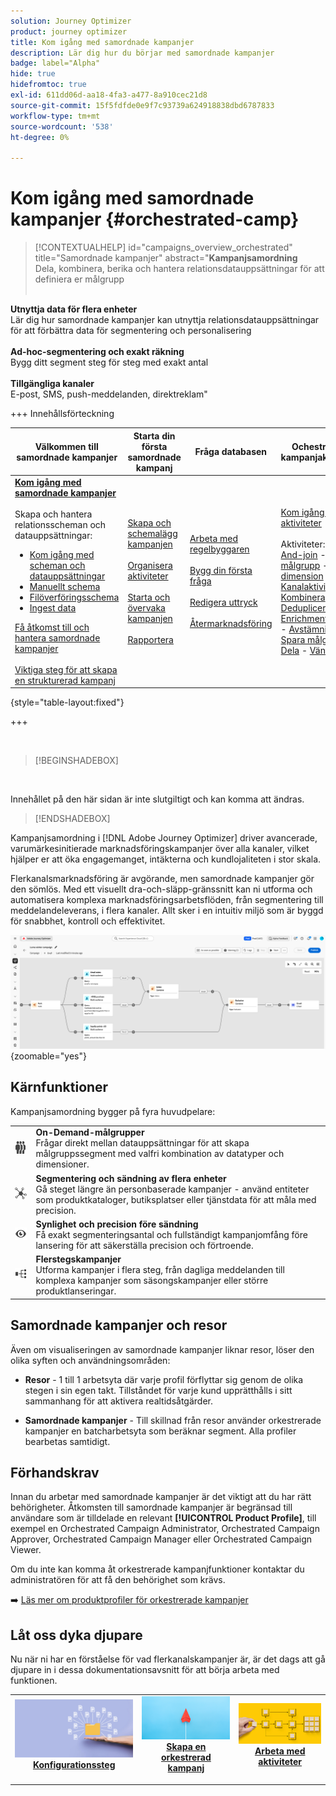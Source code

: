 ```yaml
---
solution: Journey Optimizer
product: journey optimizer
title: Kom igång med samordnade kampanjer
description: Lär dig hur du börjar med samordnade kampanjer
badge: label="Alpha"
hide: true
hidefromtoc: true
exl-id: 611dd06d-aa18-4fa3-a477-8a910cec21d8
source-git-commit: 15f5fdfde0e9f7c93739a624918838dbd6787833
workflow-type: tm+mt
source-wordcount: '538'
ht-degree: 0%

---
```


# Kom igång med samordnade kampanjer {#orchestrated-camp}

>[!CONTEXTUALHELP]
>id="campaigns_overview_orchestrated"
>title="Samordnade kampanjer"
>abstract="**Kampanjsamordning**<br/> Dela, kombinera, berika och hantera relationsdatauppsättningar för att definiera er målgrupp<br/><br/>

**Utnyttja data för flera enheter**<br/> Lär dig hur samordnade kampanjer kan utnyttja relationsdatauppsättningar för att förbättra data för segmentering och personalisering <br/><br/>**Ad-hoc-segmentering och exakt räkning**<br/> Bygg ditt segment steg för steg med exakt antal <br/><br/>**Tillgängliga kanaler**<br/> E-post, SMS, push-meddelanden, direktreklam&quot;

+++ Innehållsförteckning

| Välkommen till samordnade kampanjer | Starta din första samordnade kampanj | Fråga databasen | Ochestrerade kampanjaktiviteter |
|---|---|---|---|
| <b>[Kom igång med samordnade kampanjer](gs-orchestrated-campaigns.md)</b><br/><br/>Skapa och hantera relationsscheman och datauppsättningar:</br> <ul><li>[Kom igång med scheman och datauppsättningar](gs-schemas.md)</li><li>[Manuellt schema](manual-schema.md)</li><li>[Filöverföringsschema](file-upload-schema.md)</li><li>[Ingest data](ingest-data.md)</li></ul>[Få åtkomst till och hantera samordnade kampanjer](access-manage-orchestrated-campaigns.md)<br/><br/>[Viktiga steg för att skapa en strukturerad kampanj](gs-campaign-creation.md) | [Skapa och schemalägg kampanjen](create-orchestrated-campaign.md)<br/><br/>[Organisera aktiviteter](orchestrate-activities.md)<br/><br/>[Starta och övervaka kampanjen](start-monitor-campaigns.md)<br/><br/>[Rapportera](reporting-campaigns.md) | [Arbeta med regelbyggaren](orchestrated-rule-builder.md)<br/><br/>[Bygg din första fråga](build-query.md)<br/><br/>[Redigera uttryck](edit-expressions.md)<br/><br/>[Återmarknadsföring](retarget.md) | [Kom igång med aktiviteter](activities/about-activities.md)<br/><br/>Aktiviteter:<br/>[And-join](activities/and-join.md) - [Bygg målgrupp](activities/build-audience.md) - [Ändra dimension](activities/change-dimension.md) - [Kanalaktiviteter](activities/channels.md) - [Kombinera](activities/combine.md) - [Deduplicering](activities/deduplication.md) - [Enrichment](activities/enrichment.md) - [Fork](activities/fork.md)  - [Avstämning](activities/reconciliation.md) - [Spara målgrupp](activities/save-audience.md) - [Dela](activities/split.md) - [Vänta](activities/wait.md) |

{style="table-layout:fixed"}

+++

<br/>

>[!BEGINSHADEBOX]

</br>

Innehållet på den här sidan är inte slutgiltigt och kan komma att ändras.

>[!ENDSHADEBOX]

Kampanjsamordning i [!DNL Adobe Journey Optimizer] driver avancerade, varumärkesinitierade marknadsföringskampanjer över alla kanaler, vilket hjälper er att öka engagemanget, intäkterna och kundlojaliteten i stor skala.

Flerkanalsmarknadsföring är avgörande, men samordnade kampanjer gör den sömlös. Med ett visuellt dra-och-släpp-gränssnitt kan ni utforma och automatisera komplexa marknadsföringsarbetsflöden, från segmentering till meddelandeleverans, i flera kanaler. Allt sker i en intuitiv miljö som är byggd för snabbhet, kontroll och effektivitet.

![](assets/canvas-example-diagram.png){zoomable="yes"}

## Kärnfunktioner

Kampanjsamordning bygger på fyra huvudpelare:

<table style="table-layout:auto">
<tr style="border: 0;">
<td><img alt="On-demand-målgrupper" src="assets/do-not-localize/icon-audience.svg" width="50px"></a></td><td><b>On-Demand-målgrupper</b><br/>Frågar direkt mellan datauppsättningar för att skapa målgruppssegment med valfri kombination av datatyper och dimensioner.</td></tr>
<tr style="border: 0;">
<td><img alt="Segmentering och sändning av flera enheter" src="assets/do-not-localize/icon-entity.svg" width="50px"></a></td><td><b>Segmentering och sändning av flera enheter</b><br/>Gå steget längre än personbaserade kampanjer - använd entiteter som produktkataloger, butiksplatser eller tjänstdata för att måla med precision.</td></tr>
<tr style="border: 0;">
<td><img alt="Synlighet och precision före sändning" src="assets/do-not-localize/icon-visibility.svg" width="50px"></a></td><td><b>Synlighet och precision före sändning</b><br/>Få exakt segmenteringsantal och fullständigt kampanjomfång före lansering för att säkerställa precision och förtroende.</td></tr>
<tr style="border: 0;">
<td><img alt="Arbetsflöden för kampanjer i flera steg" src="assets/do-not-localize/icon-multistep.svg" width="50px"></a></td><td><b>Flerstegskampanjer</b><br/>Utforma kampanjer i flera steg, från dagliga meddelanden till komplexa kampanjer som säsongskampanjer eller större produktlanseringar.</td></tr>
</table>

## Samordnade kampanjer och resor

Även om visualiseringen av samordnade kampanjer liknar resor, löser den olika syften och användningsområden:

* **Resor** - 1 till 1 arbetsyta där varje profil förflyttar sig genom de olika stegen i sin egen takt. Tillståndet för varje kund upprätthålls i sitt sammanhang för att aktivera realtidsåtgärder.

* **Samordnade kampanjer** - Till skillnad från resor använder orkestrerade kampanjer en batcharbetsyta som beräknar segment. Alla profiler bearbetas samtidigt.

## Förhandskrav

Innan du arbetar med samordnade kampanjer är det viktigt att du har rätt behörigheter. Åtkomsten till samordnade kampanjer är begränsad till användare som är tilldelade en relevant **[!UICONTROL Product Profile]**, till exempel en Orchestrated Campaign Administrator, Orchestrated Campaign Approver, Orchestrated Campaign Manager eller Orchestrated Campaign Viewer.

Om du inte kan komma åt orkestrerade kampanjfunktioner kontaktar du administratören för att få den behörighet som krävs.

➡️ [Läs mer om produktprofiler för orkestrerade kampanjer](../administration/ootb-product-profiles.md)

## Låt oss dyka djupare

Nu när ni har en förståelse för vad flerkanalskampanjer är, är det dags att gå djupare in i dessa dokumentationsavsnitt för att börja arbeta med funktionen.

<table><tr style="border: 0; text-align: center;">
<td>
<a href="gs-campaign-creation.md">
<img alt="Få åtkomst till och hantera arbetsflöden" src="assets/do-not-localize/workflow-access.jpeg">
</a>
<div>
<a href="gs-campaign-creation.md"><strong>Konfigurationssteg</strong></a>
</div>
<p>
</td>
<td>
<a href="create-orchestrated-campaign.md">
<img alt="Lead" src="assets/do-not-localize/workflow-create.jpeg">
</a>
<div><a href="create-orchestrated-campaign.md"><strong>Skapa en orkestrerad kampanj</strong>
</div>
<p>
</td>
<td>
<a href="activities/about-activities.md">
<img alt="Sällan" src="assets/do-not-localize/workflow-activities.jpeg">
</a>
<div>
<a href="activities/about-activities.md"><strong>Arbeta med aktiviteter</strong></a>
</div>
<p></td>
</tr></table>
